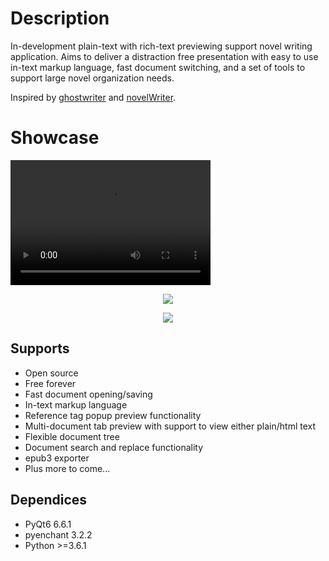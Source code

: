 # Description
In-development plain-text with rich-text previewing support novel writing application. Aims to deliver 
a distraction free presentation with easy to use in-text markup language, fast document switching, and a set of tools
to support large novel organization needs.

Inspired by <a href="https://github.com/KDE/ghostwriter">ghostwriter</a> and <a href="https://github.com/vkbo/novelWriter">novelWriter</a>.

# Showcase
<video src="https://github.com/Michael-R-R/markup-writer/assets/54217603/ef58c5ea-ce48-440c-bcd2-999d929bd0f0" width="320" height="200" controls preload></video>
<p align=center><img align=center src="https://github.com/Michael-R-R/markup-writer/assets/54217603/c0eccbbd-4697-44ec-bd22-a5801ee004b7"></p>
<p align=center><img align=center src="https://github.com/Michael-R-R/markup-writer/assets/54217603/fc7a7e4f-5310-4907-b62a-956d4af5922c"></p>

## Supports
+ Open source
+ Free forever
+ Fast document opening/saving
+ In-text markup language
+ Reference tag popup preview functionality
+ Multi-document tab preview with support to view either plain/html text
+ Flexible document tree
+ Document search and replace functionality
+ epub3 exporter
+ Plus more to come...

## Dependices
+ PyQt6 6.6.1
+ pyenchant 3.2.2
+ Python >=3.6.1
